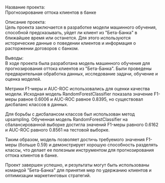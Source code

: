 Название проекта: <br>
Прогнозирование оттока клиентов в банке

Описание проекта: <br>
Цель проекта заключается в разработке модели машинного обучения, способной предсказывать, уйдет ли клиент из "Бета-Банка" в ближайшее время или останется. Для этого используются исторические данные о поведении клиентов и информация о расторжении договоров с банком.

Выводы:<br> 
В ходе проекта была разработана модель машинного обучения для прогнозирования оттока клиентов из "Бета-Банка". Были проведены предварительная обработка данных, исследование задачи, обучение и оценка моделей.

Метрики F1-меры и AUC-ROC использовались для оценки качества модели. Исходная модель RandomForestClassifier показала значение F1-меры равное 0.6006 и AUC-ROC равное 0.8395, но существовал дисбаланс классов в данных.

Для борьбы с дисбалансом классов был использован метод upsampling. Обученная модель RandomForestClassifier на сбалансированной выборке достигла значений F1-меры равного 0.6162 и AUC-ROC равного 0.8561 на тестовой выборке.

Таким образом, модель позволяет достичь требуемого значения F1-меры (больше 0.59) и демонстрирует хорошую способность разделять классы, что делает ее полезным инструментом для прогнозирования оттока клиентов в банке.

Проект завершен успешно, и результаты могут быть использованы командой "Бета-Банка" для принятия мер по удержанию клиентов и оптимизации маркетинговых стратегий.
